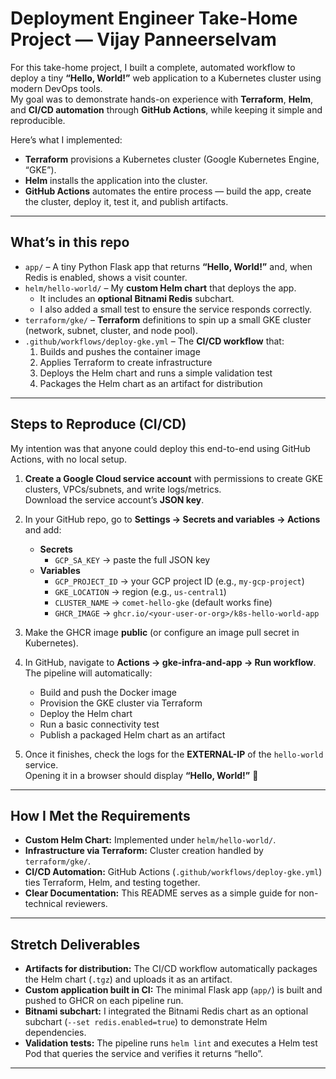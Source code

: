 # Deployment Engineer Take-Home Project — Vijay Panneerselvam

For this take-home project, I built a complete, automated workflow to deploy a tiny **“Hello, World!”** web application to a Kubernetes cluster using modern DevOps tools.  
My goal was to demonstrate hands-on experience with **Terraform**, **Helm**, and **CI/CD automation** through **GitHub Actions**, while keeping it simple and reproducible.

Here’s what I implemented:

- **Terraform** provisions a Kubernetes cluster (Google Kubernetes Engine, “GKE”).  
- **Helm** installs the application into the cluster.  
- **GitHub Actions** automates the entire process — build the app, create the cluster, deploy it, test it, and publish artifacts.

---

## What’s in this repo

- `app/` – A tiny Python Flask app that returns **“Hello, World!”** and, when Redis is enabled, shows a visit counter.
- `helm/hello-world/` – My **custom Helm chart** that deploys the app.  
  - It includes an **optional Bitnami Redis** subchart.  
  - I also added a small test to ensure the service responds correctly.
- `terraform/gke/` – **Terraform** definitions to spin up a small GKE cluster (network, subnet, cluster, and node pool).  
- `.github/workflows/deploy-gke.yml` – The **CI/CD workflow** that:
  1. Builds and pushes the container image  
  2. Applies Terraform to create infrastructure  
  3. Deploys the Helm chart and runs a simple validation test  
  4. Packages the Helm chart as an artifact for distribution

---

## Steps to Reproduce (CI/CD)

My intention was that anyone could deploy this end-to-end using GitHub Actions, with no local setup.

1. **Create a Google Cloud service account** with permissions to create GKE clusters, VPCs/subnets, and write logs/metrics.  
   Download the service account’s **JSON key**.

2. In your GitHub repo, go to **Settings → Secrets and variables → Actions** and add:
   - **Secrets**
     - `GCP_SA_KEY` → paste the full JSON key  
   - **Variables**
     - `GCP_PROJECT_ID` → your GCP project ID (e.g., `my-gcp-project`)  
     - `GKE_LOCATION` → region (e.g., `us-central1`)  
     - `CLUSTER_NAME` → `comet-hello-gke` (default works fine)  
     - `GHCR_IMAGE` → `ghcr.io/<your-user-or-org>/k8s-hello-world-app`

3. Make the GHCR image **public** (or configure an image pull secret in Kubernetes).

4. In GitHub, navigate to **Actions → gke-infra-and-app → Run workflow**.  
   The pipeline will automatically:
   - Build and push the Docker image  
   - Provision the GKE cluster via Terraform  
   - Deploy the Helm chart  
   - Run a basic connectivity test  
   - Publish a packaged Helm chart as an artifact  

5. Once it finishes, check the logs for the **EXTERNAL-IP** of the `hello-world` service.  
   Opening it in a browser should display **“Hello, World!”** 🎉

---

## How I Met the Requirements

- **Custom Helm Chart:** Implemented under `helm/hello-world/`.  
- **Infrastructure via Terraform:** Cluster creation handled by `terraform/gke/`.  
- **CI/CD Automation:** GitHub Actions (`.github/workflows/deploy-gke.yml`) ties Terraform, Helm, and testing together.  
- **Clear Documentation:** This README serves as a simple guide for non-technical reviewers.

---

## Stretch Deliverables

- **Artifacts for distribution:** The CI/CD workflow automatically packages the Helm chart (`.tgz`) and uploads it as an artifact.  
- **Custom application built in CI:** The minimal Flask app (`app/`) is built and pushed to GHCR on each pipeline run.  
- **Bitnami subchart:** I integrated the Bitnami Redis chart as an optional subchart (`--set redis.enabled=true`) to demonstrate Helm dependencies.    
- **Validation tests:** The pipeline runs `helm lint` and executes a Helm test Pod that queries the service and verifies it returns “hello”.

---


